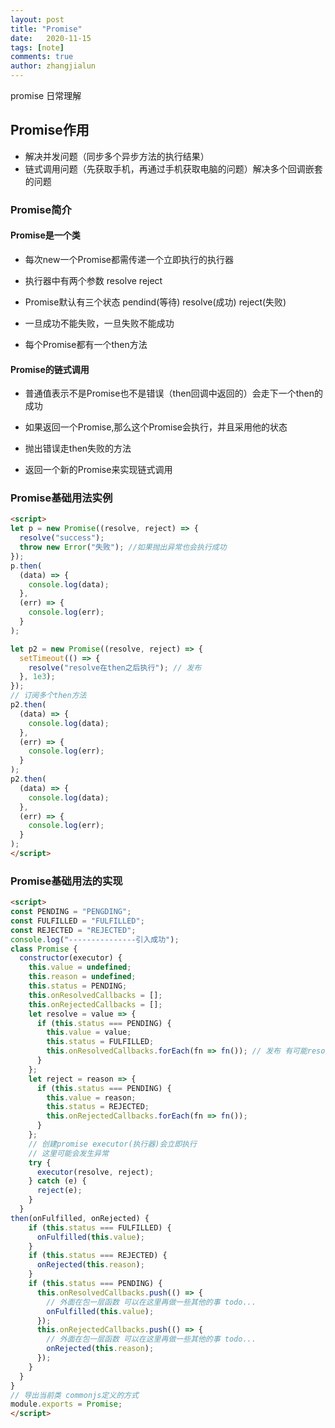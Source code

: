 ```yaml
---
layout: post
title: "Promise"
date:   2020-11-15
tags: [note]
comments: true
author: zhangjialun
---
```

promise 日常理解

<!-- more -->
## Promise作用

- 解决并发问题（同步多个异步方法的执行结果）
- 链式调用问题（先获取手机，再通过手机获取电脑的问题）解决多个回调嵌套的问题

### Promise简介

#### Promise是一个类

- 每次new一个Promise都需传递一个立即执行的执行器

- 执行器中有两个参数 resolve reject

- Promise默认有三个状态 pendind(等待) resolve(成功) reject(失败)

- 一旦成功不能失败，一旦失败不能成功

- 每个Promise都有一个then方法

#### Promise的链式调用

- 普通值表示不是Promise也不是错误（then回调中返回的）会走下一个then的成功

- 如果返回一个Promise,那么这个Promise会执行，并且采用他的状态

- 抛出错误走then失败的方法

- 返回一个新的Promise来实现链式调用

### Promise基础用法实例

```html
<script>
let p = new Promise((resolve, reject) => {
  resolve("success");
  throw new Error("失败"); //如果抛出异常也会执行成功
});
p.then(
  (data) => {
    console.log(data);
  },
  (err) => {
    console.log(err);
  }
);

let p2 = new Promise((resolve, reject) => {
  setTimeout(() => {
    resolve("resolve在then之后执行"); // 发布
  }, 1e3);
});
// 订阅多个then方法
p2.then(
  (data) => {
    console.log(data);
  },
  (err) => {
    console.log(err);
  }
);
p2.then(
  (data) => {
    console.log(data);
  },
  (err) => {
    console.log(err);
  }
);
</script>
```

### Promise基础用法的实现

```html
<script>
const PENDING = "PENGDING";
const FULFILLED = "FULFILLED";
const REJECTED = "REJECTED";
console.log("---------------引入成功");
class Promise {
  constructor(executor) {
    this.value = undefined;
    this.reason = undefined;
    this.status = PENDING;
    this.onResolvedCallbacks = [];
    this.onRejectedCallbacks = [];
    let resolve = value => {
      if (this.status === PENDING) {
        this.value = value;
        this.status = FULFILLED;
        this.onResolvedCallbacks.forEach(fn => fn()); // 发布 有可能resolve在then的后边执行，此时先将方法存放起来，状态改变为成功时依次执行这些方法（同一个示例订阅了多个then方法）
      }
    };
    let reject = reason => {
      if (this.status === PENDING) {
        this.value = reason;
        this.status = REJECTED;
        this.onRejectedCallbacks.forEach(fn => fn());
      }
    };
    // 创建promise executor(执行器)会立即执行
    // 这里可能会发生异常
    try {
      executor(resolve, reject);
    } catch (e) {
      reject(e);
    }
  }
then(onFulfilled, onRejected) {
    if (this.status === FULFILLED) {
      onFulfilled(this.value);
    }
    if (this.status === REJECTED) {
      onRejected(this.reason);
    }
    if (this.status === PENDING) {
      this.onResolvedCallbacks.push(() => {
        // 外面在包一层函数 可以在这里再做一些其他的事 todo...
        onFulfilled(this.value);
      });
      this.onRejectedCallbacks.push(() => {
        // 外面在包一层函数 可以在这里再做一些其他的事 todo...
        onRejected(this.reason);
      });
    }
  }
}
// 导出当前类 commonjs定义的方式
module.exports = Promise;
</script>
```
